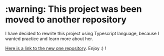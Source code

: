 <h1> :warning: This project was been moved to another repository </h1>

I have decided to rewrite this project using Typescript language, because I wanted practice and learn more about her.

[Here is a link to the new one repository](https://github.com/matheusf31/goyaz-barber-backend-2). Enjoy :) !
